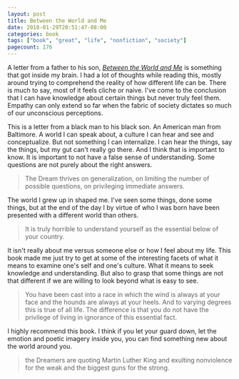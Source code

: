 ```yaml
---
layout: post
title: Between the World and Me
date: 2018-01-29T20:51:47-08:00
categories: book
tags: ["book", "great", "life", "nonfiction", "society"]
pagecount: 176
---
```


A letter from a father to his son, [*Between the World and Me*][between-amaz] is something that got
inside my brain. I had a lot of thoughts while reading this, mostly around trying to comprehend the
reality of how different life can be. There is much to say, most of it feels cliche or naive. I've
come to the conclusion that I can have knowledge about certain things but never truly feel them.
Empathy can only extend so far when the fabric of society dictates so much of our unconscious
perceptions.

This is a letter from a black man to his black son. An American man from Baltimore. A world I can
speak about, a culture I can hear and see and conceptualize. But not something I can internalize. I
can hear the things, say the things, but my gut can't really go there. And I think that is
important to know. It is important to not have a false sense of understanding. Some questions are
not purely about the right answers.

> The Dream thrives on generalization, on limiting the number of possible questions, on privileging
> immediate answers.

The world I grew up in shaped me. I've seen some things, done some things, but at the end of the day
I by virtue of who I was born have been presented with a different world than others.

> It is truly horrible to understand yourself as the essential below of your country.

It isn't really about me versus someone else or how I feel about my life. This book made me just try
to get at some of the interesting facets of what it means to examine one's self and one's culture.
What it means to seek knowledge and understanding. But also to grasp that some things are not that
different if we are willing to look beyond what is easy to see.

> You have been cast into a race in which the wind is always at your face and the hounds are always
> at your heels. And to varying degrees this is true of all life. The difference is that you do not
> have the privilege of living in ignorance of this essential fact.

I highly recommend this book. I think if you let your guard down, let the emotion and poetic imagery
inside you, you can find something new about the world around you.

> the Dreamers are quoting Martin Luther King and exulting nonviolence for the weak and the biggest
> guns for the strong.

[between-amaz]:     http://amzn.to/2DKkJQV

